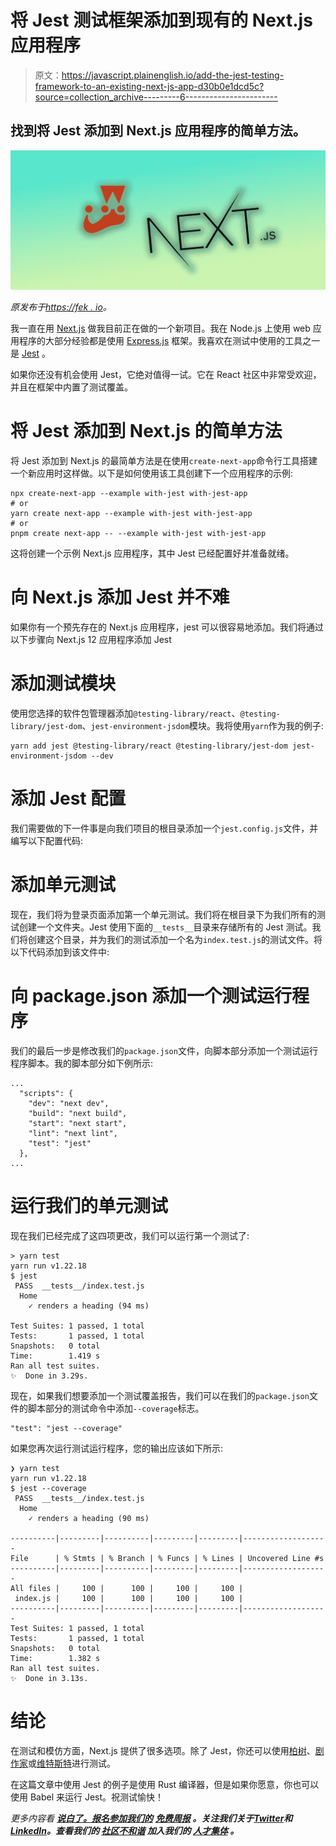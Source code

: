 # 将 Jest 测试框架添加到现有的 Next.js 应用程序

> 原文：<https://javascript.plainenglish.io/add-the-jest-testing-framework-to-an-existing-next-js-app-d30b0e1dcd5c?source=collection_archive---------6----------------------->

## 找到将 Jest 添加到 Next.js 应用程序的简单方法。

![](img/f67dd8e2f13bbf4164809ccdf8bd8ada.png)

*原发布于*[*https://fek . io*](https://fek.io/blog/add-jest-testing-framework-to-an-existing-next-js-app)*。*

我一直在用 [Next.js](https://nextjs.org/) 做我目前正在做的一个新项目。我在 Node.js 上使用 web 应用程序的大部分经验都是使用 [Express.js](https://expressjs.com/) 框架。我喜欢在测试中使用的工具之一是 [Jest](https://jestjs.io/) 。

如果你还没有机会使用 Jest，它绝对值得一试。它在 React 社区中非常受欢迎，并且在框架中内置了测试覆盖。

# 将 Jest 添加到 Next.js 的简单方法

将 Jest 添加到 Next.js 的最简单方法是在使用`create-next-app`命令行工具搭建一个新应用时这样做。以下是如何使用该工具创建下一个应用程序的示例:

```
npx create-next-app --example with-jest with-jest-app 
# or 
yarn create next-app --example with-jest with-jest-app 
# or 
pnpm create next-app -- --example with-jest with-jest-app
```

这将创建一个示例 Next.js 应用程序，其中 Jest 已经配置好并准备就绪。

# 向 Next.js 添加 Jest 并不难

如果你有一个预先存在的 Next.js 应用程序，jest 可以很容易地添加。我们将通过以下步骤向 Next.js 12 应用程序添加 Jest

# 添加测试模块

使用您选择的软件包管理器添加`@testing-library/react`、`@testing-library/jest-dom`、`jest-environment-jsdom`模块。我将使用`yarn`作为我的例子:

```
yarn add jest @testing-library/react @testing-library/jest-dom jest-environment-jsdom --dev
```

# 添加 Jest 配置

我们需要做的下一件事是向我们项目的根目录添加一个`jest.config.js`文件，并编写以下配置代码:

# 添加单元测试

现在，我们将为登录页面添加第一个单元测试。我们将在根目录下为我们所有的测试创建一个文件夹。Jest 使用下面的`__tests__`目录来存储所有的 Jest 测试。我们将创建这个目录，并为我们的测试添加一个名为`index.test.js`的测试文件。将以下代码添加到该文件中:

# 向 package.json 添加一个测试运行程序

我们的最后一步是修改我们的`package.json`文件，向脚本部分添加一个测试运行程序脚本。我的脚本部分如下例所示:

```
...
  "scripts": {
    "dev": "next dev",
    "build": "next build",
    "start": "next start",
    "lint": "next lint",
    "test": "jest"
  },
...
```

# 运行我们的单元测试

现在我们已经完成了这四项更改，我们可以运行第一个测试了:

```
> yarn test
yarn run v1.22.18
$ jest
 PASS  __tests__/index.test.js
  Home
    ✓ renders a heading (94 ms)

Test Suites: 1 passed, 1 total
Tests:       1 passed, 1 total
Snapshots:   0 total
Time:        1.419 s
Ran all test suites.
✨  Done in 3.29s.
```

现在，如果我们想要添加一个测试覆盖报告，我们可以在我们的`package.json`文件的脚本部分的测试命令中添加`--coverage`标志。

```
"test": "jest --coverage"
```

如果您再次运行测试运行程序，您的输出应该如下所示:

```
❯ yarn test
yarn run v1.22.18
$ jest --coverage
 PASS  __tests__/index.test.js
  Home
    ✓ renders a heading (90 ms)

----------|---------|----------|---------|---------|-------------------
File      | % Stmts | % Branch | % Funcs | % Lines | Uncovered Line #s
----------|---------|----------|---------|---------|-------------------
All files |     100 |      100 |     100 |     100 |
 index.js |     100 |      100 |     100 |     100 |
----------|---------|----------|---------|---------|-------------------
Test Suites: 1 passed, 1 total
Tests:       1 passed, 1 total
Snapshots:   0 total
Time:        1.382 s
Ran all test suites.
✨  Done in 3.13s.
```

# 结论

在测试和模仿方面，Next.js 提供了很多选项。除了 Jest，你还可以使用[柏树](https://docs.cypress.io/guides/getting-started/writing-your-first-test#What-you-ll-learn)、[剧作家](https://playwright.dev/docs/intro)或[维特斯特](https://github.com/vitest-dev/vitest)进行测试。

在这篇文章中使用 Jest 的例子是使用 Rust 编译器，但是如果你愿意，你也可以使用 Babel 来运行 Jest。祝测试愉快！

*更多内容看* [***说白了。报名参加我们的***](https://plainenglish.io/) **[***免费周报***](http://newsletter.plainenglish.io/) *。关注我们关于*[***Twitter***](https://twitter.com/inPlainEngHQ)*和*[***LinkedIn***](https://www.linkedin.com/company/inplainenglish/)*。查看我们的* [***社区不和谐***](https://discord.gg/GtDtUAvyhW) *加入我们的* [***人才集体***](https://inplainenglish.pallet.com/talent/welcome) *。***